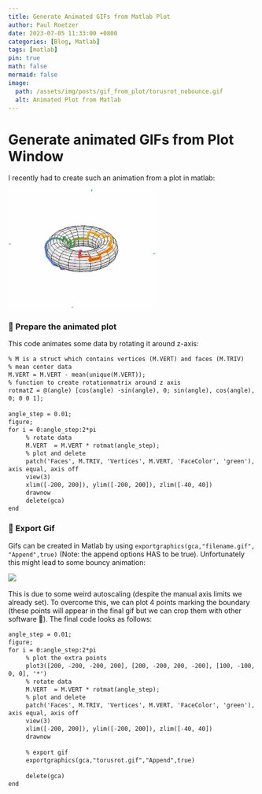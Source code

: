```yaml
---
title: Generate Animated GIFs from Matlab Plot
author: Paul Roetzer
date: 2023-07-05 11:33:00 +0800
categories: [Blog, Matlab]
tags: [matlab]
pin: true
math: false
mermaid: false
image:
  path: /assets/img/posts/gif_from_plot/torusrot_nobounce.gif
  alt: Animated Plot from Matlab
---
```


# Generate animated GIFs from Plot Window

I recently had to create such an animation from a plot in matlab:

<img src="/assets/img/posts/gif_from_plot/torusrot_nobounce.gif"  width="300"></img>

### 🐢 Prepare the animated plot
This code animates some data by rotating it around z-axis:
```
% M is a struct which contains vertices (M.VERT) and faces (M.TRIV) 
% mean center data
M.VERT = M.VERT - mean(unique(M.VERT));
% function to create rotationmatrix around z axis
rotmatZ = @(angle) [cos(angle) -sin(angle), 0; sin(angle), cos(angle), 0; 0 0 1];

angle_step = 0.01;
figure;
for i = 0:angle_step:2*pi
     % rotate data
     M.VERT  = M.VERT * rotmat(angle_step);
     % plot and delete
     patch('Faces', M.TRIV, 'Vertices', M.VERT, 'FaceColor', 'green'), axis equal, axis off
     view(3)
     xlim([-200, 200]), ylim([-200, 200]), zlim([-40, 40])
     drawnow
     delete(gca)
end
```

### 🌅 Export Gif
Gifs can be created in Matlab by using `exportgraphics(gca,"filename.gif", "Append",true)` (Note: the append options HAS to be true).
Unfortunately this might lead to some bouncy animation:

<img src="/assets/img/posts/gif_from_plot/torusrot.gif"  width="100"></img>

This is due to some weird autoscaling (despite the manual axis limits we already set).
To overcome this, we can plot 4 points marking the boundary (these points will appear in the final gif but we can crop them with other software 🥴).
The final code looks as follows:

```
angle_step = 0.01;
figure;
for i = 0:angle_step:2*pi
     % plot the extra points
     plot3([200, -200, -200, 200], [200, -200, 200, -200], [100, -100, 0, 0], '*')
     % rotate data
     M.VERT  = M.VERT * rotmat(angle_step);
     % plot and delete
     patch('Faces', M.TRIV, 'Vertices', M.VERT, 'FaceColor', 'green'), axis equal, axis off
     view(3)
     xlim([-200, 200]), ylim([-200, 200]), zlim([-40, 40])
     drawnow
     
     % export gif
     exportgraphics(gca,"torusrot.gif","Append",true)
     
     delete(gca)
end
```

